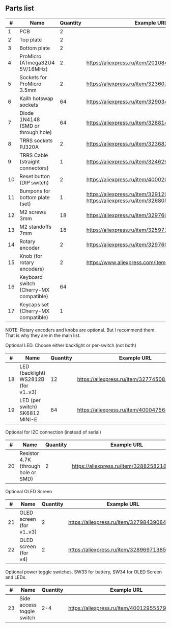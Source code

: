 ## Parts list

| #  | Name                                   | Quantity | Example URL                                           |
|----|----------------------------------------|----------|-------------------------------------------------------|
| 1  | PCB                                    | 2        | |
| 2  | Top plate                              | 2        | |
| 3  | Bottom plate                           | 2        | |
| 4  | ProMicro (ATmega32U4 5V/16MHz)         | 2        | https://aliexpress.ru/item/2010847161.html            |
| 5  | Sockets for ProMicro 3.5mm             | 2        | https://aliexpress.ru/item/32360715483.html           |
| 6  | Kailh hotswap sockets                  | 64       | https://aliexpress.ru/item/32903471019.html           |
| 7  | Diode 1N4148 (SMD or through hole)     | 64       | https://aliexpress.ru/item/32881432301.html           |
| 8  | TRRS sockets PJ320A                    | 2        | https://aliexpress.ru/item/32368285821.html           |
| 9  | TRRS Cable (straight connectors)       | 1        | https://aliexpress.ru/item/32462922130.html           |
| 10 | Reset button (DIP switch)              | 2        | https://aliexpress.ru/item/4000209910403.html         |
| 11 | Bumpons for bottom plate (set)         | 1        | https://aliexpress.ru/item/32912066603.html or https://aliexpress.ru/item/32680543746.html |
| 12 | M2 screws 3mm                          | 18       | https://aliexpress.ru/item/32976056190.html           |
| 13 | M2 standoffs 7mm                       | 18       | https://aliexpress.ru/item/32597776358.html           |
| 14 | Rotary encoder                         | 2        | https://aliexpress.ru/item/32976046900.html           |
| 15 | Knob (for rotary encoders)             | 2        | https://www.aliexpress.com/item/33004945608.html      |
| 16 | Keyboard switch (Cherry-MX compatible) | 64       | |
| 17 | Keycaps set (Cherry-MX compatible)     | 1        | |

NOTE: Rotary encoders and knobs are optional. But I recommend them. That is why they are in the main list.

Optional LED. Choose either backlight or per-switch (not both)

| #  | Name                                 | Quantity | Example URL                                           |
|----|--------------------------------------|----------|-------------------------------------------------------|
| 18 | LED (backlight) WS2812B (for v1..v3) | 12       | https://aliexpress.ru/item/32774508291.html           |
| 19 | LED (per switch) SK6812 MINI-E       | 64       | https://aliexpress.ru/item/4000475685852.html         |

Optional for I2C connection (instead of serial)

| #  | Name                                 | Quantity | Example URL                                           |
|----|--------------------------------------|----------|-------------------------------------------------------|
| 20 | Resistor 4.7K (through hole or SMD)  | 2        | https://aliexpress.ru/item/32882582185.html           |

Optional OLED Screen

| #  | Name                          | Quantity | Example URL                                           |
|----|-------------------------------|----------|-------------------------------------------------------|
| 21 | OLED screen (for v1..v3)      | 2        | https://aliexpress.ru/item/32798439084.html           |
| 22 | OLED screen (for v4)          | 2        | https://aliexpress.ru/item/32896971385.html           |

Optional power toggle switches. SW33 for battery, SW34 for OLED Screen and LEDs.

| #  | Name                          | Quantity | Example URL                                           |
|----|-------------------------------|----------|-------------------------------------------------------|
| 23 | Side access toggle switch     | 2-4      | https://aliexpress.ru/item/4001295557976.html         |
